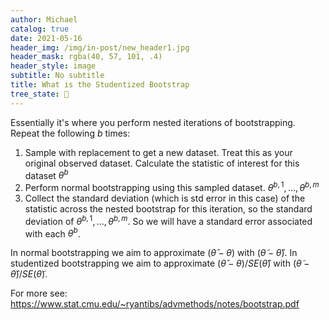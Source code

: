 ```yaml
---
author: Michael
catalog: true
date: 2021-05-16
header_img: /img/in-post/new_header1.jpg
header_mask: rgba(40, 57, 101, .4)
header_style: image
subtitle: No subtitle
title: What is the Studentized Bootstrap
tree_state: 🌱
---
```


Essentially it's where you perform nested iterations of bootstrapping. Repeat the following $b$ times:
1. Sample with replacement to get a new dataset. Treat this as your original observed dataset. Calculate the statistic of interest for this dataset $\theta^{b}$
2. Perform normal bootstrapping using this sampled dataset. $\theta^{b,1},...,\theta^{b,m}$
3. Collect the standard deviation (which is std error in this case) of the statistic across the nested bootstrap for this iteration, so the standard deviation of $\theta^{b,1},...,\theta^{b,m}$. So we will have a standard error associated with each $\theta^{b}$.


In normal bootstrapping we aim to approximate $(\hat{\theta} − \theta)$ with $(\tilde{\theta}-\hat{\theta})$. In studentized bootstrapping we aim to approximate $(\hat{\theta} − \theta)/SE(\hat{\theta})$ with $(\tilde{\theta}-\hat{\theta})/SE(\tilde{\theta})$.

For more see:
https://www.stat.cmu.edu/~ryantibs/advmethods/notes/bootstrap.pdf
